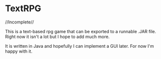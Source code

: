 # TextRPG

//Incomplete//

This is a text-based rpg game that can be exported to a runnable .JAR file. Right now it isn't a lot but I hope to add much more.

It is written in Java and hopefully I can implement a GUI later. For now I'm happy with it.
